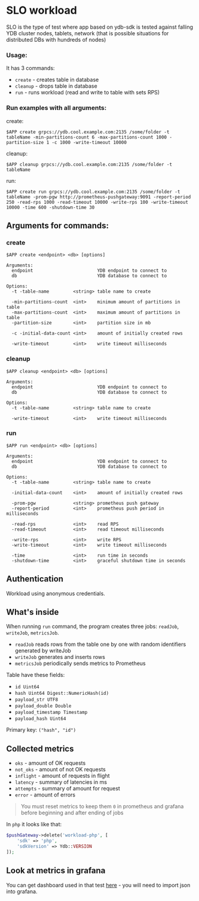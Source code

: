 # SLO workload

SLO is the type of test where app based on ydb-sdk is tested against falling YDB cluster nodes, tablets, network
(that is possible situations for distributed DBs with hundreds of nodes)

### Usage:

It has 3 commands:

- `create`  - creates table in database
- `cleanup` - drops table in database
- `run`     - runs workload (read and write to table with sets RPS)

### Run examples with all arguments:

create:

`$APP create grpcs://ydb.cool.example.com:2135 /some/folder -t tableName
-min-partitions-count 6 -max-partitions-count 1000 -partition-size 1 -с 1000
-write-timeout 10000`

cleanup:

`$APP cleanup grpcs://ydb.cool.example.com:2135 /some/folder -t tableName`

run:

`$APP create run grpcs://ydb.cool.example.com:2135 /some/folder -t tableName
-prom-pgw http://prometheus-pushgateway:9091 -report-period 250
-read-rps 1000 -read-timeout 10000
-write-rps 100 -write-timeout 10000
-time 600 -shutdown-time 30`

## Arguments for commands:

### create
`$APP create <endpoint> <db> [options]`

```
Arguments:
  endpoint                        YDB endpoint to connect to
  db                              YDB database to connect to

Options:
  -t -table-name         <string> table name to create

  -min-partitions-count  <int>    minimum amount of partitions in table
  -max-partitions-count  <int>    maximum amount of partitions in table
  -partition-size        <int>    partition size in mb

  -c -initial-data-count <int>    amount of initially created rows

  -write-timeout         <int>    write timeout milliseconds
```

### cleanup
`$APP cleanup <endpoint> <db> [options]`

```
Arguments:
  endpoint                        YDB endpoint to connect to
  db                              YDB database to connect to

Options:
  -t -table-name         <string> table name to create

  -write-timeout         <int>    write timeout milliseconds
```

### run
`$APP run <endpoint> <db> [options]`

```
Arguments:
  endpoint                        YDB endpoint to connect to
  db                              YDB database to connect to

Options:
  -t -table-name         <string> table name to create

  -initial-data-count    <int>    amount of initially created rows

  -prom-pgw              <string> prometheus push gateway
  -report-period         <int>    prometheus push period in milliseconds

  -read-rps              <int>    read RPS
  -read-timeout          <int>    read timeout milliseconds

  -write-rps             <int>    write RPS
  -write-timeout         <int>    write timeout milliseconds

  -time                  <int>    run time in seconds
  -shutdown-time         <int>    graceful shutdown time in seconds
```

## Authentication

Workload using anonymous credentials.

## What's inside
When running `run` command, the program creates three jobs: `readJob`, `writeJob`, `metricsJob`.

- `readJob`    reads rows from the table one by one with random identifiers generated by writeJob
- `writeJob`   generates and inserts rows
- `metricsJob` periodically sends metrics to Prometheus

Table have these fields:
- `id Uint64`
- `hash Uint64 Digest::NumericHash(id)`
- `payload_str UTF8`
- `payload_double Double`
- `payload_timestamp Timestamp`
- `payload_hash Uint64`

Primary key: `("hash", "id")`

## Collected metrics
- `oks`      - amount of OK requests
- `not_oks`  - amount of not OK requests
- `inflight` - amount of requests in flight
- `latency`  - summary of latencies in ms
- `attempts` - summary of amount for request
- `error`    - amount of errors

> You must reset metrics to keep them `0` in prometheus and grafana before beginning and after ending of jobs

In `php` it looks like that:
```php
$pushGateway->delete('workload-php', [
    'sdk' => 'php',
    'sdkVersion' => Ydb::VERSION
]);
```

## Look at metrics in grafana
You can get dashboard used in that test [here](https://github.com/ydb-platform/slo-tests/blob/main/k8s/helms/grafana.yaml#L69) - you will need to import json into grafana.

